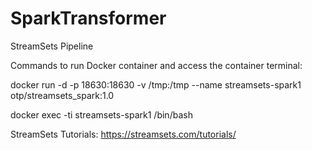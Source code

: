 # SparkTransformer
StreamSets Pipeline


Commands to run Docker container and access the container terminal: 



docker run -d -p 18630:18630 -v /tmp:/tmp --name streamsets-spark1 otp/streamsets_spark:1.0

docker exec -ti streamsets-spark1 /bin/bash



StreamSets Tutorials:
https://streamsets.com/tutorials/
